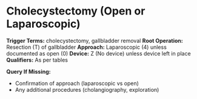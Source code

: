 # Cholecystectomy (Open or Laparoscopic)

**Trigger Terms:** cholecystectomy, gallbladder removal
**Root Operation:** Resection (T) of gallbladder
**Approach:** Laparoscopic (4) unless documented as open (0)
**Device:** Z (No device) unless device left in place
**Qualifiers:** As per tables

**Query If Missing:**
- Confirmation of approach (laparoscopic vs open)
- Any additional procedures (cholangiography, exploration)
